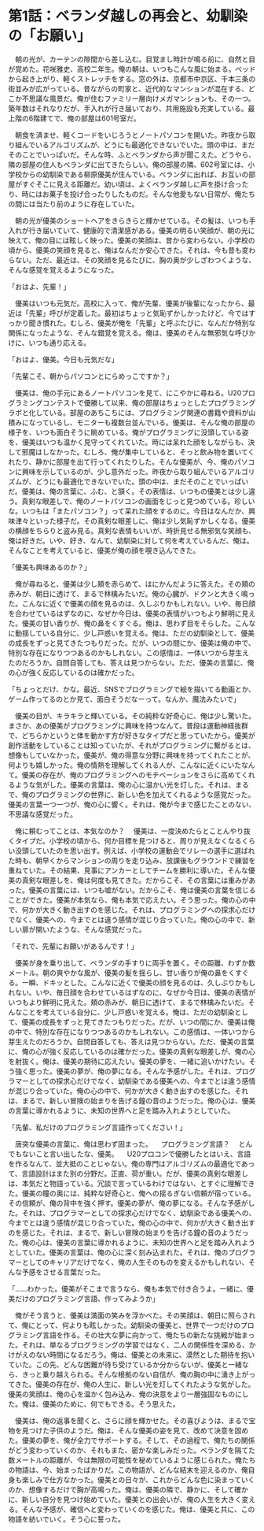 # 第1話：ベランダ越しの再会と、幼馴染の「お願い」

　朝の光が、カーテンの隙間から差し込む。目覚まし時計が鳴る前に、自然と目が覚めた。花咲雅史、高校二年生。俺の朝は、いつもこんな風に始まる。ベッドから起き上がり、軽くストレッチをする。窓の外は、京都市中京区、千本三条の街並みが広がっている。昔ながらの町家と、近代的なマンションが混在する、どこか不思議な風景だ。俺が住むファミリー層向けメガマンションも、その一つ。築年数はそれなりだが、手入れが行き届いており、共用施設も充実している。最上階の6階建てで、俺の部屋は601号室だ。

　朝食を済ませ、軽くコードをいじろうとノートパソコンを開いた。昨夜から取り組んでいるアルゴリズムが、どうにも最適化できないでいた。頭の中は、まだそのことでいっぱいだ。そんな時、ふとベランダから声が聞こえた。どうやら、隣の部屋の住人もベランダに出てきたらしい。俺の部屋の隣、602号室には、小学校からの幼馴染である柳原優美が住んでいる。ベランダに出れば、お互いの部屋がすぐそこに見える距離だ。幼い頃は、よくベランダ越しに声を掛け合ったり、時にはお菓子を投げ合ったりしたものだ。そんな他愛もない日常が、俺たちの間には当たり前のように存在していた。

　朝の光が優美のショートヘアをきらきらと輝かせている。その髪は、いつも手入れが行き届いていて、健康的で清潔感がある。優美の明るい笑顔が、朝の光に映えて、俺の目には眩しく映った。優美の笑顔は、昔から変わらない。小学校の頃から、優美の笑顔を見ると、俺はなんだか安心できた。それは、今も昔も変わらない。ただ、最近は、その笑顔を見るたびに、胸の奥が少しざわつくような、そんな感覚を覚えるようになった。

「おはよ、先輩！」

　優美はいつも元気だ。高校に入って、俺が先輩、優美が後輩になったから、最近は「先輩」呼びが定着した。最初はちょっと気恥ずかしかったけど、今ではすっかり聞き慣れた。むしろ、優美が俺を「先輩」と呼ぶたびに、なんだか特別な関係になったような、そんな錯覚を覚える。俺は、優美のそんな無邪気な呼びかけに、いつも通り応える。

「おはよ、優美。今日も元気だな」

「先輩こそ、朝からパソコンとにらめっこですか？」

　優美は、俺の手元にあるノートパソコンを見て、にこやかに尋ねる。U20プログラミングコンテストで優勝して以来、俺の部屋はちょっとしたプログラミングラボと化している。部屋のあちこちには、プログラミング関連の書籍や資料が山積みになっているし、モニターも複数台並んでいる。優美は、そんな俺の部屋の様子を、いつも面白そうに眺めている。俺がプログラミングに没頭している姿を、優美はいつも温かく見守ってくれていた。時には呆れた顔をしながらも、決して邪魔はしなかった。むしろ、俺が集中していると、そっと飲み物を置いてくれたり、静かに部屋を出て行ってくれたりした。そんな優美が、今、俺のパソコンに興味を示しているのが、少し意外だった。昨夜から取り組んでいるアルゴリズムが、どうにも最適化できないでいた。頭の中は、まだそのことでいっぱいだ。優美は、俺の言葉に、ふむ、と頷く。その表情は、いつもの優美とは少し違う。真剣な眼差しで、俺のノートパソコンの画面をじっと見つめている。珍しいな。いつもは「またパソコン？」って呆れた顔をするのに。今日はなんだか、興味津々といった様子だ。その真剣な眼差しに、俺は少し気恥ずかしくなる。優美の横顔をちらりと盗み見る。真剣な表情もいいが、時折見せる無邪気な笑顔も、俺は好きだ。いや、好き、なんて、幼馴染に対して何を考えているんだ、俺は。そんなことを考えていると、優美が俺の顔を覗き込んできた。

「優美も興味あるのか？」

　俺が尋ねると、優美は少し頬を赤らめて、はにかんだように答えた。その頬の赤みが、朝日に透けて、まるで林檎みたいだ。俺の心臓が、ドクンと大きく鳴った。こんなに近くで優美の顔を見るのは、久しぶりかもしれない。いや、毎日顔を合わせているはずなのに、なぜか今日は、優美の表情がいつもより鮮明に見えた。優美の甘い香りが、俺の鼻をくすぐる。俺は、思わず目をそらした。こんなに動揺している自分に、少し戸惑いを覚える。俺は、ただの幼馴染として、優美の成長をずっと見てきたつもりだった。だが、いつの間にか、優美は俺の中で、特別な存在になりつつあるのかもしれない。この感情は、一体いつから芽生えたのだろうか。自問自答しても、答えは見つからない。ただ、優美の言葉に、俺の心が強く反応しているのは確かだった。

「ちょっとだけ、かな。最近、SNSでプログラミングで絵を描いてる動画とか、ゲーム作ってるのとか見て、面白そうだなーって。なんか、魔法みたいで」

　優美の目が、キラキラと輝いている。その純粋な好奇心に、俺は少し驚いた。まさか、あの優美がプログラミングに興味を持つなんて。普段は運動神経抜群で、どちらかというと体を動かす方が好きなタイプだと思っていたから。優美が創作活動をしていることは知っていたが、それがプログラミングに繋がるとは、想像もしていなかった。優美が、俺の得意な分野に興味を持ってくれたことが、何よりも嬉しかった。俺の情熱を理解してくれる人が、こんなに近くにいたなんて。優美の存在が、俺のプログラミングへのモチベーションをさらに高めてくれるような気がした。優美の言葉は、俺の心に温かい光を灯した。それは、まるで、俺のプログラミングの世界に、新しい色を加えてくれるような感覚だった。優美の言葉一つ一つが、俺の心に響く。それは、俺が今まで感じたことのない、不思議な感覚だった。

　俺に頼むってことは、本気なのか？
　優美は、一度決めたらとことんやり抜くタイプだ。小学校の頃から、何か目標を見つけると、周りが見えなくなるくらい没頭していたのを思い出す。例えば、小学校の運動会でリレーの選手に選ばれた時も、朝早くからマンションの周りを走り込み、放課後もグラウンドで練習を重ねていた。その結果、見事にアンカーとしてチームを勝利に導いた。そんな優美の真剣な眼差しを、俺は何度も見てきた。だからこそ、その言葉には重みがあった。優美の言葉には、いつも嘘がない。だからこそ、俺は優美の言葉を信じることができた。優美が本気なら、俺も本気で応えたい。そう思った。俺の心の中で、何かが大きく動き出すのを感じた。それは、プログラミングへの探求心だけでなく、優美への、今までとは違う感情が混じり合っていた。俺の心の中で、新しい扉が開いたような、そんな感覚だった。

「それで、先輩にお願いがあるんです！」

　優美が身を乗り出して、ベランダの手すりに両手を置く。その距離、わずか数メートル。朝の爽やかな風が、優美の髪を揺らし、甘い香りが俺の鼻をくすぐる。一瞬、ドキッとした。こんなに近くで優美の顔を見るのは、久しぶりかもしれない。いや、毎日顔を合わせているはずなのに、なぜか今日は、優美の表情がいつもより鮮明に見えた。頬の赤みが、朝日に透けて、まるで林檎みたいだ。そんなことを考えている自分に、少し戸惑いを覚える。俺は、ただの幼馴染として、優美の成長をずっと見てきたつもりだった。だが、いつの間にか、優美は俺の中で、特別な存在になりつつあるのかもしれない。この感情は、一体いつから芽生えたのだろうか。自問自答しても、答えは見つからない。ただ、優美の言葉に、俺の心が強く反応しているのは確かだった。優美の真剣な眼差しが、俺の心を射抜く。俺は、優美の期待に応えたい。優美の夢を、一緒に追いかけたい。そう強く思った。優美の夢が、俺の夢になる。そんな予感がした。それは、プログラマーとしての探求心だけでなく、幼馴染である優美への、今までとは違う感情が混じり合っていた。俺の心の中で、何かが大きく動き出すのを感じた。それは、まるで、新しい冒険の始まりを告げる鐘の音のようだった。俺の心は、優美の言葉に導かれるように、未知の世界へと足を踏み入れようとしていた。

「先輩、私だけのプログラミング言語作ってください！」

　唐突な優美の言葉に、俺は思わず固まった。
　プログラミング言語？
　とんでもないこと言い出したな、優美。
　U20プロコンで優勝したとはいえ、言語を作るなんて、並大抵のことじゃない。俺の専門はアルゴリズムの最適化であって、言語設計はまた別の分野だ。正直、荷が重い。だが、優美の真剣な眼差しは、本気だと物語っている。冗談で言っているわけではない、とすぐに理解できた。優美の瞳の奥には、純粋な好奇心と、俺への揺るぎない信頼が宿っている。その信頼が、俺の背中を強く押す。優美の夢が、俺の夢になる。そんな予感がした。それは、プログラマーとしての探求心だけでなく、幼馴染である優美への、今までとは違う感情が混じり合っていた。俺の心の中で、何かが大きく動き出すのを感じた。それは、まるで、新しい冒険の始まりを告げる鐘の音のようだった。俺の心は、優美の言葉に導かれるように、未知の世界へと足を踏み入れようとしていた。優美の言葉は、俺の心に深く刻み込まれた。それは、俺のプログラマーとしてのキャリアだけでなく、俺の人生そのものを変えるかもしれない、そんな予感をさせる言葉だった。

「……わかった。優美がそこまで言うなら、俺も本気で付き合うよ。一緒に、優美だけのプログラミング言語、作ってみようか」

　俺がそう言うと、優美は満面の笑みを浮かべた。その笑顔は、朝日に照らされて、俺にとって、何よりも眩しかった。幼馴染の優美と、世界で一つだけのプログラミング言語を作る。その壮大な夢に向かって、俺たちの新たな挑戦が始まった。それは、単なるプログラミングの学習ではなく、二人の関係性を深める、かけがえのない時間になるだろう。俺は、優美との未来に、漠然とした期待を抱いていた。この先、どんな困難が待ち受けているか分からないが、優美と一緒なら、きっと乗り越えられる。そんな根拠のない自信が、俺の胸の中に湧き上がってきた。優美の存在が、俺の人生に、新しい光を灯してくれたような気がした。優美の笑顔は、俺の心を温かく包み込み、俺の決意をより一層強固なものにした。俺は、優美のために、何でもできる。そう思えた。

　優美は、俺の返事を聞くと、さらに顔を輝かせた。その喜びようは、まるで宝物を見つけた子供のようだ。俺は、そんな優美の姿を見て、改めて決意を固めた。優美の夢を、俺が全力でサポートする。そして、その過程で、俺たちの関係がどう変わっていくのか、それもまた、密かな楽しみだった。ベランダを隔てた数メートルの距離が、今は無限の可能性を秘めているように感じられた。俺たちの物語は、今、始まったばかりだ。この物語が、どんな結末を迎えるのか、俺自身も楽しみで仕方なかった。優美との日々が、これからどんな色に染まっていくのか、想像するだけで胸が高鳴った。俺は、優美の隣で、静かに、そして確かに、新しい自分を見つけ始めていた。優美との出会いが、俺の人生を大きく変える。そんな予感が、確信へと変わっていくのを感じた。俺は、優美と共に、この物語を紡いでいく。そう心に誓った。
